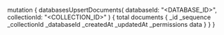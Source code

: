 mutation {
    databasesUpsertDocuments(
        databaseId: "<DATABASE_ID>",
        collectionId: "<COLLECTION_ID>"
    ) {
        total
        documents {
            _id
            _sequence
            _collectionId
            _databaseId
            _createdAt
            _updatedAt
            _permissions
            data
        }
    }
}
